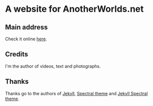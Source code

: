 A website for AnotherWorlds.net
=========================

## Main address
Check it online [here](https://anotherworlds.net/).

## Credits
I'm the author of videos, text and photographs.

## Thanks
Thanks go to the authors of [Jekyll](https://jekyllrb.com/), [Spectral theme](http://html5up.net/) and [Jekyll Spectral theme](https://github.com/arkadianriver/spectral/).
